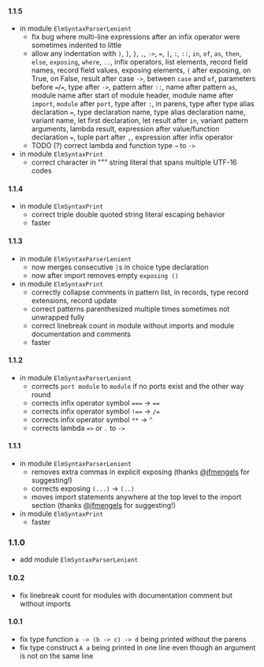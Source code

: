 #### 1.1.5
  - in module `ElmSyntaxParserLenient`
      - fix bug where multi-line expressions after an infix operator were sometimes indented to little
      - allow any indentation with `)`, `]`, `}`, `,`, `->`, `=`, `|`, `:`, `::`, `in`, `of`, `as`, `then`, `else`, `exposing`, `where`, `..`, infix operators, list elements, record field names, record field values, exposing elements, `(` after exposing, on True, on False, result after case `->`, between `case` and `of`, parameters before `=`/`=`, type after `->`, pattern after `::`, name after pattern `as`, module name after start of module header, module name after `import`, `module` after `port`, type after `:`, in parens, type after type alias declaration `=`, type declaration name, type alias declaration name, variant name, let first declaration, let result after `in`, variant pattern arguments, lambda result, expression after value/function declaration `=`, tuple part after `,`, expression after infix operator
      - TODO (?) correct lambda and function type `→` to `->`
  - in module `ElmSyntaxPrint`
      - correct character in """ string literal that spans multiple UTF-16 codes

#### 1.1.4
  - in module `ElmSyntaxPrint`
      - correct triple double quoted string literal escaping behavior
      - faster

#### 1.1.3
  - in module `ElmSyntaxParserLenient`
      - now merges consecutive `|`s in choice type declaration
      - now after import removes empty `exposing ()`
  - in module `ElmSyntaxPrint`
      - correctly collapse comments in pattern list, in records, type record extensions, record update
      - correct patterns parenthesized multiple times sometimes not unwrapped fully
      - correct linebreak count in module without imports and module documentation and comments
      - faster

#### 1.1.2
  - in module `ElmSyntaxParserLenient`
      - corrects `port module` to `module` if no ports exist and the other way round
      - corrects infix operator symbol `===` → `==`
      - corrects infix operator symbol `!==` → `/=`
      - corrects infix operator symbol `**` → `^`
      - corrects lambda `=>` or `.` to `->`

#### 1.1.1
  - in module `ElmSyntaxParserLenient`
      - removes extra commas in explicit exposing (thanks [@jfmengels](https://github.com/jfmengels) for suggesting!)
      - corrects exposing `(...)` → `(..)`
      - moves import statements anywhere at the top level to the import section (thanks [@jfmengels](https://github.com/jfmengels) for suggesting!)
  - in module `ElmSyntaxPrint`
      - faster

### 1.1.0
  - add module `ElmSyntaxParserLenient`

#### 1.0.2
  - fix linebreak count for modules with documentation comment but without imports

#### 1.0.1
  - fix type function `a -> (b -> c) -> d` being printed without the parens
  - fix type construct `A a` being printed in one line even though an argument is not on the same line
